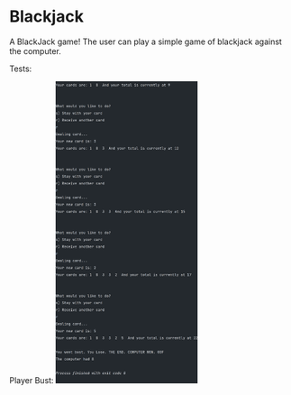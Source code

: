 # Blackjack
A BlackJack game!
The user can play a simple game of blackjack against the computer.

Tests:

Player Bust:
<img src="./bust_test_case.png" alt="User bust" width="50%"/>
<!-- ![User bust](./bust_test_case.png)
![User bust 2](./bust2_test_case.png)]

Player Win:
![Player win](./player_win_test_case.png)

Computer Win:
![Computer win](./computer_win_test_case.png)
-->
